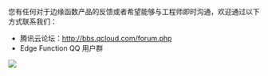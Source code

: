 您有任何对于边缘函数产品的反馈或者希望能够与工程师即时沟通，欢迎通过以下方式联系我们：

- 腾讯云论坛：http://bbs.qcloud.com/forum.php
- Edge Function QQ 用户群

![](https://mc.qcloudimg.com/static/img/76af3658e287914466c90b6281928a30/image.png)

